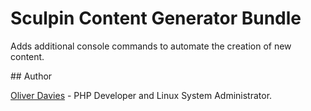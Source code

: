 # Sculpin Content Generator Bundle

Adds additional console commands to automate the creation of new content.

## Author

[Oliver Davies](https://www.oliverdavies.uk) - PHP Developer and Linux System Administrator.

